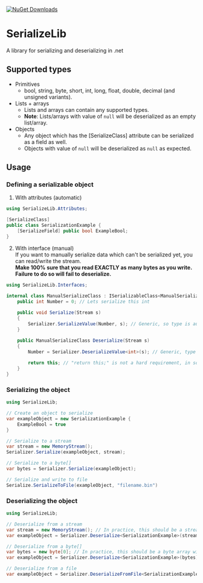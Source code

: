 [![NuGet Downloads](https://img.shields.io/nuget/dt/MyloSoftworks.SerializeLib)](https://www.nuget.org/packages/MyloSoftworks.SerializeLib/)
 
# SerializeLib
A library for serializing and deserializing in .net

## Supported types
* Primitives
  * bool, string, byte, short, int, long, float, double, decimal (and unsigned variants).
* Lists + arrays
  * Lists and arrays can contain any supported types.
  * **Note**: Lists/arrays with value of `null` will be deserialized as an empty list/array.
* Objects
  * Any object which has the \[SerializeClass] attribute can be serialized as a field as well.
  * Objects with value of `null` will be deserialized as `null` as expected.

## Usage
### Defining a serializable object

1. With attributes (automatic)
```csharp
using SerializeLib.Attributes;

[SerializeClass]
public class SerializationExample {
    [SerializeField] public bool ExampleBool;
}
```
2. With interface (manual)  
If you want to manually serialize data which can't be serialized yet, you can read/write the stream.  
**Make 100% sure that you read EXACTLY as many bytes as you write. Failure to do so will fail to deserialize.**
```csharp
using SerializeLib.Interfaces;

internal class ManualSerializeClass : ISerializableClass<ManualSerializeClass> {
    public int Number = 0; // Lets serialize this int
    
    public void Serialize(Stream s)
    {
        Serializer.SerializeValue(Number, s); // Generic, so type is auto-detected here
    }

    public ManualSerializeClass Deserialize(Stream s)
    {
        Number = Serializer.DeserializeValue<int>(s); // Generic, type is specified here
        
        return this; // "return this;" is not a hard requirement, in some cases, you might want to return something else.
    }
}
```

### Serializing the object
```csharp
using SerializeLib;

// Create an object to serialize
var exampleObject = new SerializationExample {
    ExampleBool = true
}

// Serialize to a stream
var stream = new MemoryStream();
Serializer.Serialize(exampleObject, stream);

// Serialize to a byte[]
var bytes = Serializer.Serialize(exampleObject);

// Serialize and write to file
Serialize.SerializeToFile(exampleObject, "filename.bin")
```

### Deserializing the object
```csharp
using SerializeLib;

// Deserialize from a stream
var stream = new MemoryStream(); // In practice, this should be a stream with the serialized bytes
var exampleObject = Serializer.Deserialize<SerializationExample>(stream);

// Deserialize from a byte[]
var bytes = new byte[0]; // In practice, this should be a byte array with the serialized bytes
var exampleObject = Serializer.Deserialize<SerializationExample>(bytes);

// Deserialize from a file
var exampleObject = Serializer.DeserializeFromFile<SerializationExample>("filename.bin");
```
